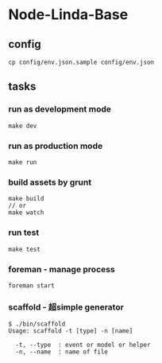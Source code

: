 Node-Linda-Base
===============

## config

    cp config/env.json.sample config/env.json

## tasks

### run as development mode

    make dev

### run as production mode

    make run

### build assets by grunt

    make build
    // or
    make watch

### run test

    make test

### foreman - manage process

    foreman start

### scaffold - 超simple generator

    $ ./bin/scaffold
    Usage: scaffold -t [type] -n [name]

      -t, --type  : event or model or helper
      -n, --name  : name of file
